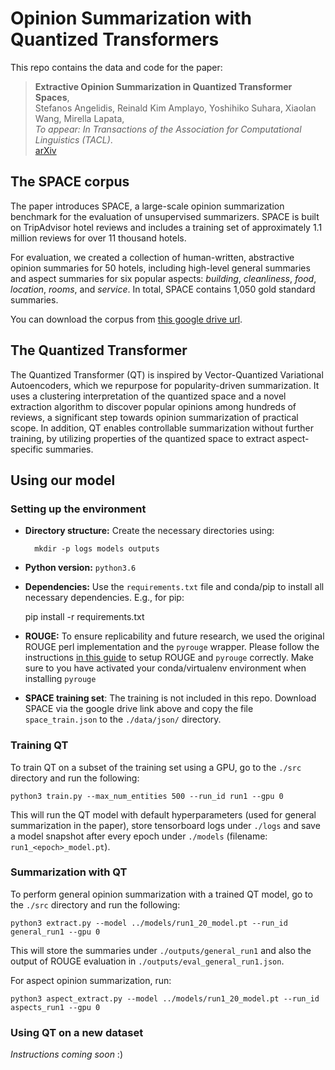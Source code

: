 # Opinion Summarization with Quantized Transformers

This repo contains the data and code for the paper:

> **Extractive Opinion Summarization in Quantized Transformer Spaces**,<br/>
> Stefanos Angelidis, Reinald Kim Amplayo, Yoshihiko Suhara, Xiaolan Wang, Mirella Lapata, <br/>
> _To appear: In Transactions of the Association for Computational Linguistics (TACL)_.<br/>
> [arXiv](https://arxiv.org/abs/2012.04443)

## The SPACE corpus

The paper introduces SPACE, a large-scale opinion summarization benchmark for
the evaluation of unsupervised summarizers.  SPACE is built on TripAdvisor
hotel reviews and includes a training set of approximately 1.1 million reviews
for over 11 thousand hotels.  

For evaluation, we created a collection of
human-written, abstractive opinion summaries for 50 hotels, including
high-level general summaries and aspect summaries for six popular aspects:
_building_, _cleanliness_, _food_, _location_, _rooms_, and _service_. In total, 
SPACE contains 1,050 gold standard summaries.

You can download the corpus from [this google drive url](https://drive.google.com/u/0/uc?id=1C6SaRQkas2B-9MolbwZbl0fuLgqdSKDT&export=download).

## The Quantized Transformer

The Quantized Transformer (QT) is inspired by Vector-Quantized Variational
Autoencoders, which we repurpose for popularity-driven summarization. It uses a
clustering interpretation of the quantized space and a novel extraction
algorithm to discover popular opinions among hundreds of reviews, a significant
step towards opinion summarization of practical scope. In addition, QT enables
controllable summarization without further training, by utilizing properties of
the quantized space to extract aspect-specific summaries.

## Using our model

### Setting up the environment

* __Directory structure:__ Create the necessary directories using:

		mkdir -p logs models outputs

* __Python version:__ `python3.6`

* __Dependencies:__ Use the `requirements.txt` file and conda/pip to install all necessary dependencies. E.g., for pip:

	pip install -r requirements.txt 

* __ROUGE:__ To ensure replicability and future research, we used the original ROUGE perl implementation and the `pyrouge` wrapper. Please follow the instructions [in this guide](https://poojithansl7.wordpress.com/2018/08/04/setting-up-rouge/) to setup ROUGE and `pyrouge` correctly. Make sure to you have activated your conda/virtualenv environment when installing `pyrouge` 

* __SPACE training set__: The training is not included in this repo. Download SPACE via the google drive link above and copy the file `space_train.json` to the `./data/json/` directory.

### Training QT

To train QT on a subset of the training set using a GPU, go to the `./src` directory and run the following:

    python3 train.py --max_num_entities 500 --run_id run1 --gpu 0

This will run the QT model with default hyperparameters (used for general summarization in the paper), store tensorboard logs under `./logs` and save a model snapshot after every epoch under `./models` (filename: `run1_<epoch>_model.pt`).

### Summarization with QT

To perform general opinion summarization with a trained QT model, go to the `./src` directory and run the following:

	python3 extract.py --model ../models/run1_20_model.pt --run_id general_run1 --gpu 0

This will store the summaries under `./outputs/general_run1` and also the output of ROUGE evaluation in `./outputs/eval_general_run1.json`.

For aspect opinion summarization, run:

	python3 aspect_extract.py --model ../models/run1_20_model.pt --run_id aspects_run1 --gpu 0

### Using QT on a new dataset

_Instructions coming soon_ :)

